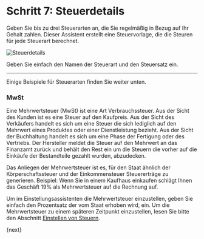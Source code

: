 <!-- add-breadcrumbs -->
# Schritt 7: Steuerdetails


Geben Sie bis zu drei Steuerarten an, die Sie regelmäßig in Bezug auf Ihr Gehalt zahlen. Dieser Assistent erstellt eine Steuervorlage, die die Steuren für jede Steuerart berechnet.

<img alt="Steuerdetails" class="screenshot"
src="{{docs_base_url}}/assets/img/setup-wizard/step-7.png">

Geben Sie einfach den Namen der Steuerart und den Steuersatz ein.

---

Einige Beispiele für Steuerarten finden Sie weiter unten.

### MwSt

Eine Mehrwertsteuer (MwSt) ist eine Art Verbrauchssteuer. Aus der Sicht des Kunden ist es eine Steuer auf den Kaufpreis. Aus der Sicht des Verkäufers handelt es sich um eine Steuer die sich lediglich auf den Mehrwert eines Produktes oder einer Dienstleistung bezieht. Aus der Sicht der Buchhaltung handelt es sich um eine Phase der Fertigung oder des Vertriebs. Der Hersteller meldet die Steuer auf den Mehrwert an das Finanzamt zurück und behält den Rest ein um die Steuern die vorher auf die Einkäufe der Bestandteile gezahlt wurden, abzudecken.

Das Anliegen der Mehrwertsteuer ist es, für den Staat ähnlich der Körperschaftssteuer und der Einkommensteuer Steuererträge zu generieren. Beispiel: Wenn Sie in einem Kaufhaus einkaufen schlägt Ihnen das Geschäft 19% als Mehrwertsteuer auf die Rechnung auf.

Um im Einstellungsassistenten die Mehrwertsteuer einzustellen, geben Sie einfach den Prozentsatz der vom Staat erhoben wird, ein. Um die Mehrwertsteuer zu einem späteren Zeitpunkt einzustellen, lesen Sie bitte den Abschnitt [Einstellen von Steuern](/docs/user/manual/de/setting-up/setting-up-taxes.html).

{next}
